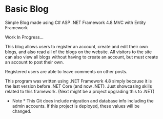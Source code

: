 # Basic Blog
Simple Blog made using C# ASP .NET Framework 4.8 MVC with Entity Framework

Work In Progress...

This blog allows users to register an account, create and edit their own blogs, and also read all of the blogs on the website.
All visitors to the site can also view all blogs without having to create an account, but must create an account to post their own.

Registered users are able to leave comments on other posts. 

This program was written using .NET Framework 4.8 simply because it is the last version before .NET Core (and now .NET).
Just showcasing skills related to this framework.
(Next might be a project upgrading this to .NET)

* Note * 
This Git does include migration and database info including the admin accounts. If this project is deployed, these values will be changed.

